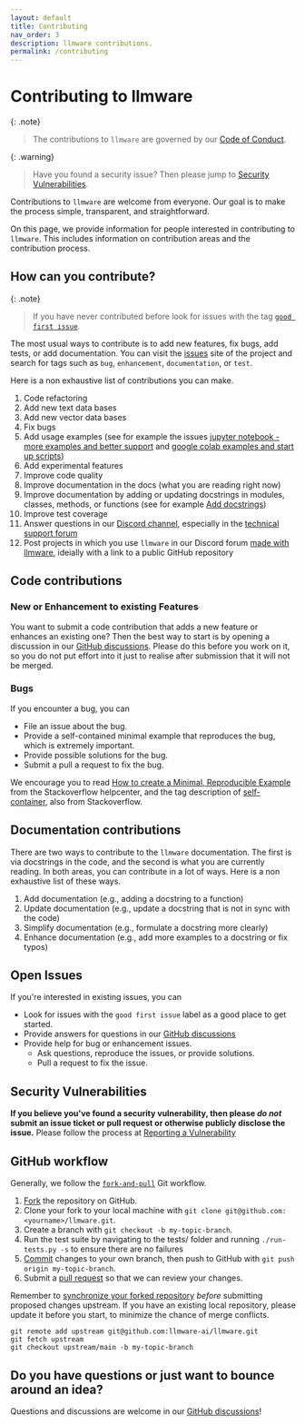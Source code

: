 ```yaml
---
layout: default
title: Contributing
nav_order: 3
description: llmware contributions.
permalink: /contributing
---
```

# Contributing to llmware

{: .note}
> The contributions to `llmware` are governed by our [Code of Conduct](https://github.com/llmware-ai/llmware/blob/main/CODE_OF_CONDUCT.md).

{: .warning}
> Have you found a security issue? Then please jump to [Security Vulnerabilities](#security-vulnerabilities).

Contributions to `llmware` are welcome from everyone.
Our goal is to make the process simple, transparent, and straightforward.

On this page, we provide information for people interested in contributing to ``llmware``.
This includes information on contribution areas and the contribution process.


## How can you contribute?

{: .note}
> If you have never contributed before look for issues with the tag [``good first issue``](https://github.com/llmware-ai/llmware/issues?q=is%3Aopen+is%3Aissue+label%3A%22good+first+issue%22).

The most usual ways to contribute is to add new features, fix bugs, add tests, or add documentation.
You can visit the [issues](https://github.com/llmware-ai/llmware/issues) site of the project and search for tags such as
``bug``, ``enhancement``, ``documentation``, or ``test``.


Here is a non exhaustive list of contributions you can make.

1. Code refactoring
2. Add new text data bases 
3. Add new vector data bases 
4. Fix bugs
5. Add usage examples (see for example the issues [jupyter notebook - more examples and better support](https://github.com/llmware-ai/llmware/issues/508) and [google colab examples and start up scripts](https://github.com/llmware-ai/llmware/issues/507))
6. Add experimental features
7. Improve code quality
8. Improve documentation in the docs (what you are reading right now)
9. Improve documentation by adding or updating docstrings in modules, classes, methods, or functions (see for example [Add docstrings](https://github.com/llmware-ai/llmware/issues/219))
10. Improve test coverage
11. Answer questions in our [Discord channel](https://discord.gg/MhZn5Nc39h), especially in the [technical support forum](https://discord.com/channels/1179245642770559067/1218498778915672194)
12. Post projects in which you use ``llmware`` in our Discord forum [made with llmware](https://discord.com/channels/1179245642770559067/1218567269471486012), ideially with a link to a public GitHub repository

## Code contributions

### New or Enhancement to existing Features
You want to submit a code contribution that adds a new feature or enhances an existing one?
Then the best way to start is by opening a discussion in our [GitHub discussions](https://github.com/llmware-ai/llmware/discussions).
Please do this before you work on it, so you do not put effort into it just to realise after submission that
it will not be merged.

### Bugs
If you encounter a bug, you can

- File an issue about the bug.
- Provide a self-contained minimal example that reproduces the bug, which is extremely important.
- Provide possible solutions for the bug.
- Submit a pull a request to fix the bug.

We encourage you to read [How to create a Minimal, Reproducible Example](https://stackoverflow.com/help/minimal-reproducible-example) from the Stackoverflow helpcenter, and the tag description of [self-container](https://stackoverflow.com/tags/self-contained/info), also from Stackoverflow.

## Documentation contributions
There are two ways to contribute to the ``llmware`` documentation.
The first is via docstrings in the code, and the second is what you are currently reading.
In both areas, you can contribute in a lot of ways.
Here is a non exhaustive list of these ways.

1. Add documentation (e.g., adding a docstring to a function)
2. Update documentation (e.g., update a docstring that is not in sync with the code)
3. Simplify documentation (e.g., formulate a docstring more clearly)
4. Enhance documentation (e.g., add more examples to a docstring or fix typos)

## Open Issues
If you're interested in existing issues, you can

- Look for issues with the `good first issue` label as a good place to get started.
- Provide answers for questions in our [GitHub discussions](https://github.com/llmware-ai/llmware/discussions)
- Provide help for bug or enhancement issues. 
  - Ask questions, reproduce the issues, or provide solutions.
  - Pull a request to fix the issue.

 

## Security Vulnerabilities
**If you believe you've found a security vulnerability, then please _do not_ submit an issue ticket or pull request or otherwise publicly disclose the issue.**
Please follow the process at [Reporting a Vulnerability](https://github.com/llmware-ai/llmware/blob/main/Security.md)



## GitHub workflow

Generally, we follow the [``fork-and-pull``](https://docs.github.com/en/pull-requests/collaborating-with-pull-requests/proposing-changes-to-your-work-with-pull-requests/creating-a-pull-request-from-a-fork) Git workflow.

1.  [Fork](https://docs.github.com/en/github/getting-started-with-github/fork-a-repo) the repository on GitHub.
2. Clone your fork to your local machine with `git clone git@github.com:<yourname>/llmware.git`.
3. Create a branch with `git checkout -b my-topic-branch`.
4. Run the test suite by navigating to the tests/ folder and running ```./run-tests.py -s``` to ensure there are no failures
5. [Commit](https://docs.github.com/en/github/collaborating-with-issues-and-pull-requests/committing-changes-to-a-pull-request-branch-created-from-a-fork) changes to your own branch, then push to GitHub with `git push origin my-topic-branch`.
6. Submit a [pull request](https://docs.github.com/en/github/collaborating-with-issues-and-pull-requests/about-pull-requests) so that we can review your changes.

Remember to [synchronize your forked repository](https://docs.github.com/en/github/getting-started-with-github/fork-a-repo#keep-your-fork-synced) _before_ submitting proposed changes upstream. If you have an existing local repository, please update it before you start, to minimize the chance of merge conflicts.

```shell
git remote add upstream git@github.com:llmware-ai/llmware.git
git fetch upstream
git checkout upstream/main -b my-topic-branch
```

## Do you have questions or just want to bounce around an idea?
Questions and discussions are welcome in our [GitHub discussions](https://github.com/llmware-ai/llmware/discussions)!
